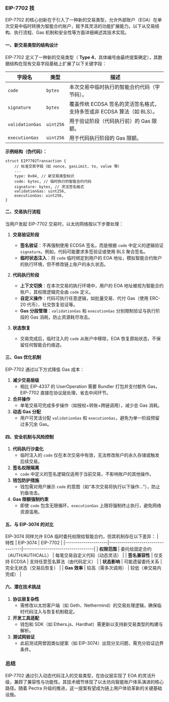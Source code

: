 

### EIP-7702 技

EIP-7702 的核心创新在于引入了一种新的交易类型，允许外部账户（EOA）在单次交易中临时转换为智能合约账户，赋予其灵活的功能扩展能力。以下从交易结构、执行流程、Gas 机制和安全性等方面详细阐述其技术实现。


#### **一、新交易类型的结构设计**
EIP-7702 定义了一种新的交易类型（ **Type 4**，具体编号由最终提案确定），其数据结构在现有交易字段基础上扩展了以下关键字段：

| 字段名           | 类型       | 描述                                                                 |
|-------------------|------------|----------------------------------------------------------------------|
| `code`            | `bytes`    | 本次交易中临时执行的智能合约代码（字节码）。                        |
| `signature`       | `bytes`    | 覆盖传统 ECDSA 签名的灵活签名格式，支持多签或非 ECDSA 算法（如 BLS）。 |
| `validationGas`   | `uint256`  | 用于验证阶段（代码执行前）的 Gas 限额。                             |
| `executionGas`    | `uint256`  | 用于代码执行阶段的 Gas 限额。                                       |

**示例结构（伪代码）：**
```solidity
struct EIP7702Transaction {
    // 标准交易字段（如 nonce, gasLimit, to, value 等）
    ...
    type: 0x04, // 新交易类型标识
    code: bytes, // 临时执行的智能合约代码
    signature: bytes, // 灵活签名格式
    validationGas: uint256,
    executionGas: uint256,
}
```



#### **二、交易执行流程**
当用户发起 EIP-7702 交易时，以太坊网络按以下步骤处理：

1. **交易验证阶段**  
   - **签名验证**：不再强制使用 ECDSA 签名，而是根据 `code` 中定义的逻辑验证 `signature`。例如，代码可能要求多签验证或使用 BLS 聚合签名。
   - **临时状态注入**：将 `code` 临时绑定到用户的 EOA 地址，模拟智能合约账户的执行环境，但不修改链上账户的永久状态。

2. **代码执行阶段**  
   - **上下文切换**：在本次交易的执行环境中，用户的 EOA 地址被视为智能合约账户，其权限逻辑完全由 `code` 定义。
   - **自定义操作**：代码可执行任意逻辑，如批量交易、代付 Gas（使用 ERC-20 代币）、社交恢复验证等。
   - **Gas 分段管理**：`validationGas` 和 `executionGas` 分别限制验证与执行阶段的 Gas 消耗，防止资源耗尽攻击。

3. **状态恢复**  
   - 交易完成后，临时注入的 `code` 从账户中移除，EOA 恢复原始状态，不保留任何智能合约痕迹。



#### **三、Gas 优化机制**
EIP-7702 通过以下方式降低 Gas 成本：
1. **减少交易层级**  
   - 相比 EIP-4337 的 UserOperation 需要 Bundler 打包并支付额外 Gas，EIP-7702 直接在协议层处理，省去中间环节。
2. **合并操作**  
   - 单笔交易可完成多步操作（如授权+转账+跨链调用），减少总 Gas 消耗。
3. **动态 Gas 分配**  
   - 用户可灵活分配 `validationGas` 和 `executionGas`，避免为单一阶段预留过多冗余 Gas。



#### **四、安全机制与风险控制**
1. **代码执行沙盒化**  
   - 临时注入的 `code` 仅在本次交易中有效，无法修改账户的永久存储或触发后续交易。
2. **签名权限隔离**  
   - `code` 中定义的签名逻辑仅适用于当前交易，不影响账户的其他操作。
3. **钱包防护措施**  
   - 钱包需对用户展示 `code` 的意图（如“本次交易将执行以下操作...”），防止钓鱼攻击。
4. **Gas 限额强制约束**  
   - 即使 `code` 包含无限循环，`executionGas` 上限将强制终止执行，避免网络资源滥用。



#### **五、与 EIP-3074 的对比**
EIP-3074 同样允许 EOA 临时委托权限给智能合约，但其机制存在以下差异：
| 特性                | EIP-3074                          | EIP-7702                          |
|---------------------|-----------------------------------|-----------------------------------|
| **权限范围**         | 委托给固定合约（AUTH/AUTHCALL）   | 每笔交易自定义代码（动态灵活）    |
| **签名兼容性**       | 仅支持 ECDSA                      | 支持任意签名算法（由代码定义）    |
| **状态影响**         | 可能遗留委托关系                  | 完全无状态（交易后恢复）          |
| **Gas 效率**         | 较高（需多次调用）                | 较低（单交易内完成）              |



#### **六、潜在技术挑战**
1. **协议层复杂性**  
   - 需修改以太坊客户端（如 Geth、Nethermind）的交易处理逻辑，确保临时代码注入与恢复机制稳定。
2. **开发工具适配**  
   - 钱包和 SDK（如 Ethers.js、Hardhat）需更新以支持新交易类型的构建与解析。
3. **测试网验证**  
   - 此前测试网曾因类似提案（如 EIP-3074）出现分叉问题，需充分验证边界条件。



### **总结**
EIP-7702 通过引入动态代码注入的交易类型，在协议层实现了 EOA 的灵活升级，兼顾了兼容性与功能性。其技术细节体现了以太坊向智能账户体系演进的核心路径。随着 Pectra 升级的推进，这一提案有望成为链上用户体验革新的关键基础设施。